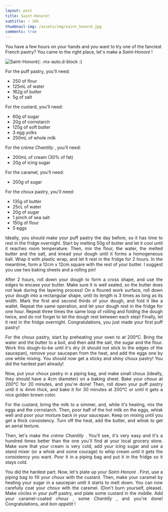 ```yaml
---
layout: post
title: Saint-Honoré!
subtitle: ~ 10h
thumbnail-img: /assets/img/saint_honoré.jpg
comments: true
---
```


You have a few hours on your hands and you want to try one of the fanciest French pastry? You came to the right place, let's make a <i> Saint-Honoré </i>!

![Saint-Honoré](/assets/img/saint_honoré.jpg){: .mx-auto.d-block :}

For the puff pastry, you'll need:
- 250 of flour
- 125mL of water
- 162g of butter
- 5g of salt

For the custard, you'll need:

- 60g of sugar
- 20g of cornstarch
- 125g of soft butter
- 3 egg yolks
- 250mL of whole milk

For the <i> crème Chantilly </I>, you'll need:

- 200mL of cream (30% of fat)
- 20g of icing sugar

For the caramel, you'll need:

- 200g of sugar

For the choux pastry, you'll need:

- 135g of butter
- 25cL of water
- 20g of sugar
- 1 pinch of sea salt
- 150g of flour
- 5 eggs

<div style="text-align: justify">
<p> Ideally, you should make your puff pastry the day before, so it has time to rest in the fridge overnight. Start by melting 50g of butter and let it cool until it reaches room temperature. Then, mix the flour, the water, the melted butter and the salt, and knead your dough until it forms a homogeneous ball. Wrap it with plastic wrap, and let it rest in the fridge for 2 hours. In the meantime, form a 12cm x 12cm square with the rest of your butter. I suggest you use two baking sheets and a rolling pin! </p>
<p> After 2 hours, roll down your dough to form a cross shape, and use the edges to encase your butter. Make sure it is well sealed, so the butter does not leak during the layering process! On a floured work surface, roll down your dough into a rectangular shape, until its length is 3 times as long as its width. Mark the first and second thirds of your dough, and fold it like a wallet. Repeat the same operation, and let your dough rest in the fridge for one hour. Repeat three times the same loop of rolling and folding the dough twice, and do not forget to let the dough rest between each step! Finally, let it rest in the fridge overnight. Congratulations, you just made your first puff pastry!</p>
<p> For the choux pastry, start by preheating your oven to at 200°C. Bring the water and the butter to a boil, and then add the salt, the sugar and the flour. Work this dough-to-be until it's dry (it should not stick to the edges of the saucepan), remove your saucepan from the heat, and add the eggs one by one while mixing. You should now get a sticky and shiny choux pastry! You did the hardest part already!</p>
<p> Now, put your choux pastry in a piping bag, and make small choux (ideally, they should have a 4cm diameter) on a baking sheet. Bake your <i> choux </i> at 200°C for 20 minutes, and you're done! Then, roll down your puff pastry until it is 4mm thick, and bake it for 30 minutes at 200°C or until it gets a nice golden brown color. </p>
<p> For the custard, bring the milk to a simmer, and, while it's heating, mix the eggs and the cornstarch. Then, poor half of the hot milk on the eggs, whisk well and poor your mixture back in your saucepan. Keep on mixing until you get a thick consistency. Turn off the heat, add the butter, and whisk to get an aerial texture. </p>
<p> Then, let's make the <i> crème Chantilly </i>. You'll see, it's very easy and it's a hundred times better than the one you'll find at your local grocery store. Make sure that your cream is very cold, add your icing sugar and use a stand mixer (or a whisk and some courage) to whip cream until it gets the consistency you want. Poor it in a piping bag and put it in the fridge so it stays cold. </p>
<p> You did the hardest part. Now, let's plate up your <i> Saint-Honoré </i>. First, use a piping bag to fill your <i> choux </i> with the custard. Then, make your caramel by heating your sugar in a saucepan until it starts to melt down. You can now carefully coat your <i> choux </i> with the caramel. (Don't burn yourself, please). Make circles in your puff pastry, and plate some custard in the middle. Add your caramel-coated <i> choux </i>, some <i> Chantilly </i>, and you're done! Congratulations, and <i> bon appétit </i> ! </p>
</div>